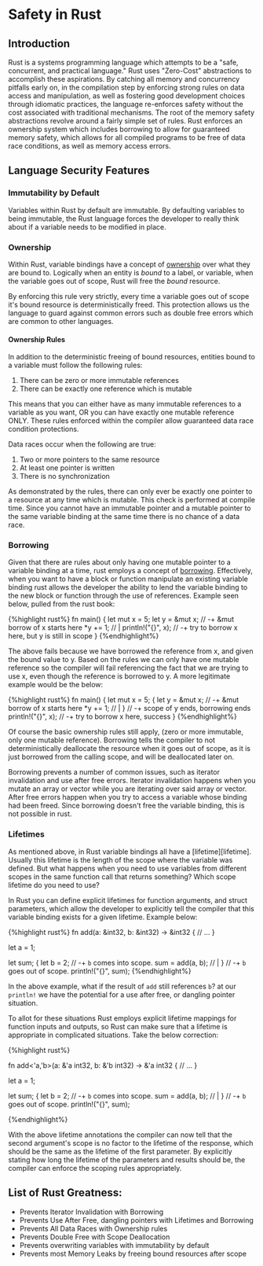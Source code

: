 # Safety in Rust

## Introduction

Rust is a systems programming language which attempts to be a "safe, concurrent,
and practical language."  Rust uses "Zero-Cost" abstractions to accomplish these
aspirations.  By catching all memory and concurrency pitfalls early on, in the
compilation step by enforcing strong rules on data access and manipulation, as
well as fostering good development choices through idiomatic practices, the
language re-enforces safety without the cost associated with traditional
mechanisms.  The root of the memory safety abstractions revolve around a fairly
simple set of rules.  Rust enforces an ownership system which includes borrowing
to allow for guaranteed memory safety, which allows for all compiled programs
to be free of data race conditions, as well as memory access errors.

## Language Security Features

### Immutability by Default

Variables within Rust by default are immutable.  By defaulting variables to
being immutable, the Rust language forces the developer to really think about
if a variable needs to be modified in place.

### Ownership

Within Rust, variable bindings have a concept of [ownership][ownership] over
what they are bound to.  Logically when an entity is *bound* to a label, or
variable, when the variable goes out of scope, Rust will free the *bound*
resource.

By enforcing this rule very strictly, every time a variable goes out of scope
it's bound resource is deterministically freed.  This protection allows us the
language to guard against common errors such as double free errors which are
common to other languages.


#### Ownership Rules

In addition to the deterministic freeing of bound resources, entities bound
to a variable must follow the following rules:

1. There can be zero or more immutable references
2. There can be exactly one reference which is mutable

This means that you can either have as many immutable references to a variable
as you want, OR you can have exactly one mutable reference ONLY.  These rules
enforced within the compiler allow guaranteed data race condition protections.

Data races occur when the following are true:
1. Two or more pointers to the same resource
2. At least one pointer is written
3. There is no synchronization

As demonstrated by the rules, there can only ever be exactly one pointer to
a resource at any time which is mutable.  This check is performed at compile
time.  Since you cannot have an immutable pointer and a mutable pointer to
the same variable binding at the same time there is no chance of a data race.

### Borrowing

Given that there are rules about only having one mutable pointer to a variable
binding at a time, rust employs a concept of [borrowing][borrowing].
Effectively, when you want to have a block or function manipulate an existing
variable binding rust allows the developer the ability to lend the variable
binding to the new block or function through the use of references.  Example
seen below, pulled from the rust book:

{%highlight rust%}
fn main() {
    let mut x = 5;
    let y = &mut x;    // -+ &mut borrow of x starts here
    *y += 1;           // |
    println!("{}", x); // -+ try to borrow x here, but y is still in scope
}
{%endhighlight%}

The above fails because we have borrowed the reference from x, and given the
bound value to y.  Based on the rules we can only have one mutable reference
so the compiler will fail referencing the fact that we are trying to use x,
even though the reference is borrowed to y.  A more legitimate example would be
the below:

{%highlight rust%}
fn main() {
    let mut x = 5;
    {
        let y = &mut x;    // -+ &mut borrow of x starts here
        *y += 1;           //  |
    }                      // -+ scope of y ends, borrowing ends
    println!("{}", x);     // -+ try to borrow x here, success
}
{%endhighlight%}

Of course the basic ownership rules still apply, (zero or more immutable, only
one mutable reference).  Borrowing tells the compiler to not deterministically
deallocate the resource when it goes out of scope, as it is just borrowed from
the calling scope, and will be deallocated later on.

Borrowing prevents a number of common issues, such as iterator invalidation and
use after free errors.  Iterator invalidation happens when you mutate an array
or vector while you are iterating over said array or vector.  After free errors
happen when you try to access a variable whose binding had been freed.  Since
borrowing doesn't free the variable binding, this is not possible in rust.

### Lifetimes

As mentioned above, in Rust variable bindings all have a [lifetime][lifetime].
Usually this lifetime is the length of the scope where the variable was defined.
But what happens when you need to use variables from different scopes in the
same function call that returns something?  Which scope lifetime do you need to
use?

In Rust you can define explicit lifetimes for function arguments, and struct
parameters, which allow the developer to explicitly tell the compiler that this
variable binding exists for a given lifetime.  Example below:

{%highlight rust%}
fn add(a: &int32, b: &int32) -> &int32 {
    // ...
}

let a = 1;

let sum;
{
    let b = 2;        // -+ `b` comes into scope.
    sum = add(a, b);  //  |
}                     // -+ `b` goes out of scope.
println!("{}", sum);
{%endhighlight%}

In the above example, what if the result of `add` still references `b`?  at our
`println!` we have the potential for a use after free, or dangling pointer
situation.

To allot for these situations Rust employs explicit lifetime mappings for
function inputs and outputs, so Rust can make sure that a lifetime is appropriate
in complicated situations.  Take the below correction:

{%highlight rust%}

fn add<'a,'b>(a: &'a int32, b: &'b int32) -> &'a int32 {
    // ...
}

let a = 1;

let sum;
{
    let b = 2;        // -+ `b` comes into scope.
    sum = add(a, b);  //  |
}                     // -+ `b` goes out of scope.
println!("{}", sum);

{%endhighlight%}

With the above lifetime annotations the compiler can now tell that the second
argument's scope is no factor to the lifetime of the response, which should
be the same as the lifetime of the first parameter.  By explicitly stating how
long the lifetime of the parameters and results should be, the compiler can
enforce the scoping rules appropriately.


## List of Rust Greatness:

* Prevents Iterator Invalidation with Borrowing
* Prevents Use After Free, dangling pointers with Lifetimes and Borrowing
* Prevents All Data Races with Ownership rules
* Prevents Double Free with Scope Deallocation
* Prevents overwriting variables with immutability by default
* Prevents most Memory Leaks by freeing bound resources after scope


[ownership]: https://doc.rust-lang.org/book/first-edition/ownership.html
[borrowing]: https://doc.rust-lang.org/book/first-edition/references-and-borrowing.html
[lifetimes]: https://doc.rust-lang.org/book/first-edition/lifetimes.html

[concurrency]: https://blog.rust-lang.org/2015/04/10/Fearless-Concurrency.html
[memory-safety]: http://theburningmonk.com/2015/05/rust-memory-safety-without-gc/
[smart-pointers]: https://pcwalton.github.io/blog/2013/03/18/an-overview-of-memory-management-in-rust/
[so]: https://stackoverflow.com/questions/36136201/how-does-rust-guarantee-memory-safety-and-prevent-segfaults
